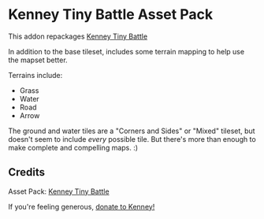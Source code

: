 # Kenney Tiny Battle Asset Pack

This addon repackages [Kenney Tiny Battle](https://kenney.nl/assets/tiny-battle)

In addition to the base tileset, includes some terrain mapping to help use the mapset better.

Terrains include:
 * Grass
 * Water
 * Road
 * Arrow

The ground and water tiles are a "Corners and Sides" or "Mixed" tileset, but doesn't seem to include
_every_ possible tile. But there's more than enough to make complete and compelling maps. :)

## Credits
Asset Pack: [Kenney Tiny Battle](https://kenney.nl/assets/tiny-battle)

If you're feeling generous, [donate to Kenney!](https://kenney.nl/donate)
